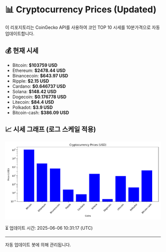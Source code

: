 
# 📊 Cryptocurrency Prices (Updated)

이 리포지토리는 CoinGecko API를 사용하여 코인 TOP 10 시세를 10분가격으로 자동 업데이트합니다.

## 💰 현재 시세
- Bitcoin: **$103759 USD**
- Ethereum: **$2478.44 USD**
- Binancecoin: **$643.97 USD**
- Ripple: **$2.15 USD**
- Cardano: **$0.646737 USD**
- Solana: **$148.42 USD**
- Dogecoin: **$0.176778 USD**
- Litecoin: **$84.4 USD**
- Polkadot: **$3.9 USD**
- Bitcoin-cash: **$386.09 USD**

## 📈 시세 그래프 (로그 스케일 적용)
![Crypto Prices](crypto_prices.png)

⏳ 업데이트 시간: 2025-06-06 10:31:17 (UTC)

---
자동 업데이트 봇에 의해 관리됩니다.
